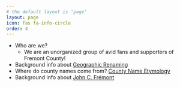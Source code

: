 ```yaml
---
# the default layout is 'page'
layout: page
icon: fas fa-info-circle
order: 4
---
```


* Who are we?
    * We are an unorganized group of avid fans and supporters of Fremont County!
* Background info about [Geographic Renaming](https://en.wikipedia.org/wiki/Geographical_renaming)
* Where do county names come from? [County Name Etymology](https://en.wikipedia.org/wiki/Lists_of_U.S._county_name_etymologies)
* Background info about [John C. Frémont](https://en.wikipedia.org/wiki/John_C._Fr%C3%A9mont)